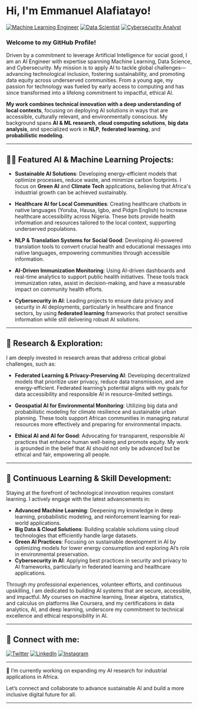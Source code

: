 # Hi, I'm Emmanuel Alafiatayo!  
[![Machine Learning Engineer](https://img.shields.io/badge/Machine%20Learning%20Engineer-blue)](https://github.com/alafiatayo-emmanuel) [![Data Scientist](https://img.shields.io/badge/Data%20Scientist-blue)](https://www.linkedin.com/in/emmanuel-alafiatayo-191693136/) [![Cybersecurity Analyst](https://img.shields.io/badge/Cybersecurity%20Analyst-blue)](https://www.youtube.com/channel/UCg_JzwV-mv8Oou8Wl5YiY4g)

### Welcome to my GitHub Profile!

Driven by a commitment to leverage Artificial Intelligence for social good, I am an AI Engineer with expertise spanning Machine Learning, Data Science, and Cybersecurity. My mission is to apply AI to tackle global challenges—advancing technological inclusion, fostering sustainability, and promoting data equity across underserved communities. From a young age, my passion for technology was fueled by early access to computing and has since transformed into a lifelong commitment to impactful, ethical AI. 

**My work combines technical innovation with a deep understanding of local contexts**, focusing on deploying AI solutions in ways that are accessible, culturally relevant, and environmentally conscious. My background spans **AI & ML research**, **cloud computing solutions**, **big data analysis**, and specialized work in **NLP**, **federated learning**, and **probabilistic modeling**.

---

## 👨‍💻 Featured AI & Machine Learning Projects:
- **Sustainable AI Solutions**: Developing energy-efficient models that optimize processes, reduce waste, and minimize carbon footprints. I focus on **Green AI** and **Climate Tech** applications, believing that Africa's industrial growth can be achieved sustainably.
  
- **Healthcare AI for Local Communities**: Creating healthcare chatbots in native languages (Yoruba, Hausa, Igbo, and Pidgin English) to increase healthcare accessibility across Nigeria. These bots provide health information and resources tailored to the local context, supporting underserved populations.

- **NLP & Translation Systems for Social Good**: Developing AI-powered translation tools to convert crucial health and educational messages into native languages, empowering communities through accessible information.

- **AI-Driven Immunization Monitoring**: Using AI-driven dashboards and real-time analytics to support public health initiatives. These tools track immunization rates, assist in decision-making, and have a measurable impact on community health efforts.

- **Cybersecurity in AI**: Leading projects to ensure data privacy and security in AI deployments, particularly in healthcare and finance sectors, by using **federated learning** frameworks that protect sensitive information while still delivering robust AI solutions.

---

## 🧠 Research & Exploration:
I am deeply invested in research areas that address critical global challenges, such as:
- **Federated Learning & Privacy-Preserving AI**: Developing decentralized models that prioritize user privacy, reduce data transmission, and are energy-efficient. Federated learning’s potential aligns with my goals for data accessibility and responsible AI in resource-limited settings.

- **Geospatial AI for Environmental Monitoring**: Utilizing big data and probabilistic modeling for climate resilience and sustainable urban planning. These tools support African communities in managing natural resources more effectively and preparing for environmental impacts.

- **Ethical AI and AI for Good**: Advocating for transparent, responsible AI practices that enhance human well-being and promote equity. My work is grounded in the belief that AI should not only be advanced but be ethical and fair, empowering all people.

---

## 🌱 Continuous Learning & Skill Development:
Staying at the forefront of technological innovation requires constant learning. I actively engage with the latest advancements in:
- **Advanced Machine Learning**: Deepening my knowledge in deep learning, probabilistic modeling, and reinforcement learning for real-world applications.
- **Big Data & Cloud Solutions**: Building scalable solutions using cloud technologies that efficiently handle large datasets.
- **Green AI Practices**: Focusing on sustainable development in AI by optimizing models for lower energy consumption and exploring AI’s role in environmental preservation.
- **Cybersecurity in AI**: Applying best practices in security and privacy to AI frameworks, particularly in federated learning and healthcare applications.

Through my professional experiences, volunteer efforts, and continuous upskilling, I am dedicated to building AI systems that are secure, accessible, and impactful. My courses on machine learning, linear algebra, statistics, and calculus on platforms like Coursera, and my certifications in data analytics, AI, and deep learning, underscore my commitment to technical excellence and ethical responsibility in AI.

---

## 🤳 Connect with me:

[![Twitter](https://img.shields.io/badge/Twitter-%231DA1F2.svg?style=for-the-badge&logo=twitter&logoColor=white)][twitter]
[![LinkedIn](https://img.shields.io/badge/LinkedIn-%230077B5.svg?style=for-the-badge&logo=linkedin&logoColor=white)][linkedin]
[![Instagram](https://img.shields.io/badge/Instagram-%23E4405F.svg?style=for-the-badge&logo=instagram&logoColor=white)][instagram]

[twitter]: https://twitter.com/EAlafiatayo  
[linkedin]: https://www.linkedin.com/in/emmanuel-alafiatayo-191693136  
[instagram]: https://www.instagram.com/judah_alafiatayo  


---


🔭 I’m currently working on expanding my AI research for industrial applications in Africa.


Let’s connect and collaborate to advance sustainable AI and build a more inclusive digital future for all.

---
